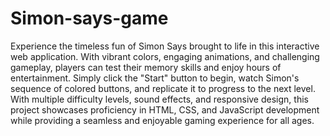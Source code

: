 # Simon-says-game

Experience the timeless fun of Simon Says brought to life in this interactive web application. With vibrant colors, engaging animations, and challenging gameplay, players can test their memory skills and enjoy hours of entertainment. Simply click the "Start" button to begin, watch Simon's sequence of colored buttons, and replicate it to progress to the next level. With multiple difficulty levels, sound effects, and responsive design, this project showcases proficiency in HTML, CSS, and JavaScript development while providing a seamless and enjoyable gaming experience for all ages.
